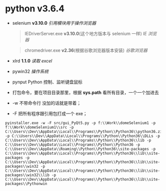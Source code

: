 # python v3.6.4

*   selenium **v3.10.0** _引用模块用于操作浏览器_

    > IEDriverServer.exe **v3.10.0**(这个地方版本与 selenium 一样) _IE 浏览器_

    > chromedriver.exe **v2.36**(根据谷歌浏览器版本安装) _谷歌浏览器_

*   xlrd **1.1.0** _读取 excel_

*   pywin32 _操作系统_

*   pynput Python 控制、监听键盘鼠标

-   打包命令，要在项目目录那里，根据 **sys.path** 看所有目录，一个一个加进去

-   -w 不带命令行 没加的话就是带着；
-   -F 把所有程序跟引用包打成一个 exe；

```
pyinstaller.exe -w -F src/gui_PyQt5.py -p f:\\Work\\domeSelenium1 -p f:\\Work\\domeSelenium1\\src -p C:\\Users\\Dev\\AppData\\Local\\Programs\\Python\\Python36\\python36.zip -p C:\\Users\\Dev\\AppData\\Local\\Programs\\Python\\Python36\\DLLs -p C:\\Users\\Dev\\AppData\\Local\\Programs\\Python\\Python36\\lib -p C:\\Users\\Dev\\AppData\\Local\\Programs\\Python\\Python36 -p C:\\Users\\Dev\\AppData\\Roaming\\Python\\Python36\\site-packages -p C:\\Users\\Dev\\AppData\\Local\\Programs\\Python\\Python36\\lib\\site-packages -p C:\\Users\\Dev\\AppData\\Local\\Programs\\Python\\Python36\\lib\\site-packages\\win32 -p C:\\Users\\Dev\\AppData\\Local\\Programs\\Python\\Python36\\lib\\site-packages\\win32\\lib -p C:\\Users\\Dev\\AppData\\Local\\Programs\\Python\\Python36\\lib\\site-packages\\Pythonwin
```
